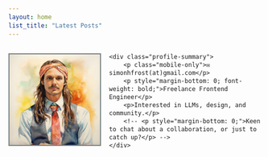 ```yaml
---
layout: home
list_title: "Latest Posts"
---
```


<style>
.profile-container {
    display: flex;
    align-items: center;
    margin-bottom: 16px;
}

.profile-container img {
    border: 2px solid #778183;
    max-width: 100000px;
    margin-right: 16px;
}

.profile-summary > p:last-child {
    margin-bottom: 0px;
}

@media (max-width: 768px) {
    .profile-summary > p:last-child {
        margin-bottom: 16px;
    }

    .mobile-only {
        display: block;
    }

    .desktop-only {
        display: none;
    }

    .profile-container {
        margin-bottom: 0;
    }

    .profile-container img {
        margin: 0px;
        margin-bottom: 16px;
    }
}

.profile-container .profile-image {
    text-align: center;
}

.location-text {
  margin-bottom: 0;
}

.profile-details {
    margin-bottom: 16px;
}

@media (max-width: 768px) {
    .profile-container {
        flex-direction: column;
        align-items: center;
        text-align: center;
    }

    .profile-container div {
        margin-left: 0;
    }

    .profile-details {
        display: flex;
        flex-direction: column;
    }

    .fade-in {
      opacity: 0;
      transition: opacity 0.3s ease-out;
    }

    .fade-in.visible {
      opacity: 1;
    }

}
</style>

<script>
    document.addEventListener('DOMContentLoaded', () => {
    function fadeIn() {
      const image = document.getElementsByClassName('profile-image')[0];
      image.classList.add('visible');
    }

      fadeIn();
    });
</script>

<div class="profile-container">
    <div class="profile-image fade-in">
        <img height="180px" width="180px" src="/assets/profile-picture.jpg" alt="Profile Picture"/>
        <!-- <p class="location-text">Mexico City, Mexico</p> -->
    </div>

    <div class="profile-summary">
        <p class="mobile-only">✉️ simonhfrost(at)gmail.com</p>
        <p style="margin-bottom: 0; font-weight: bold;">Freelance Frontend Engineer</p>
        <p>Interested in LLMs, design, and community.</p>
        <!-- <p style="margin-bottom: 0;">Keen to chat about a collaboration, or just to catch up?</p> -->
    </div>

</div>
